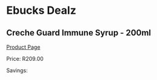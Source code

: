 
# Ebucks Dealz
## Creche Guard Immune Syrup - 200ml
[Product Page](https://www.ebucks.com/web/shop/productSelected.do?prodId=1133013834&catId=714893646)

Price: R209.00

Savings: 


	